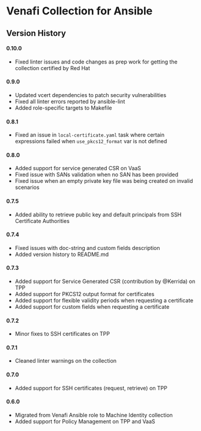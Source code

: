 # Venafi Collection for Ansible

## Version History

#### 0.10.0
 * Fixed linter issues and code changes as prep work for getting the collection certified by Red Hat
#### 0.9.0
 * Updated vcert dependencies to patch security vulnerabilities
 * Fixed all linter errors reported by ansible-lint
 * Added role-specific targets to Makefile
#### 0.8.1
 * Fixed an issue in `local-certificate.yaml` task where certain expressions failed when `use_pkcs12_format` var is not defined
#### 0.8.0
 * Added support for service generated CSR on VaaS
 * Fixed issue with SANs validation when no SAN has been provided
 * Fixed issue when an empty private key file was being created on invalid scenarios
#### 0.7.5
 * Added ability to retrieve public key and default principals from SSH Certificate Authorities
#### 0.7.4
 * Fixed issues with doc-string and custom fields description
 * Added version history to README.md
#### 0.7.3
 * Added support for Service Generated CSR (contribution by @Kerrida) on TPP
 * Added support for PKCS12 output format for certificates
 * Added support for flexible validity periods when requesting a certificate
 * Added support for custom fields when requesting a certificate
#### 0.7.2
 * Minor fixes to SSH certificates on TPP
#### 0.7.1
 * Cleaned linter warnings on the collection
#### 0.7.0
 * Added support for SSH certificates (request, retrieve) on TPP
#### 0.6.0
 * Migrated from Venafi Ansible role to Machine Identity collection
 * Added support for Policy Management on TPP and VaaS
